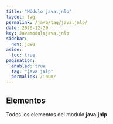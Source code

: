 ```yaml
---
title: "Módulo java.jnlp"
layout: tag
permalink: /java/tag/java.jnlp/
date: 2020-12-29
key: Javamodulojava.jnlp
sidebar: 
  nav: java
aside: 
  toc: true
pagination: 
  enabled: true
  tag: "java.jnlp"
  permalink: /:num/
---
```


<h2>Elementos</h2>
Todos los elementos del modulo <strong>java.jnlp</strong>
